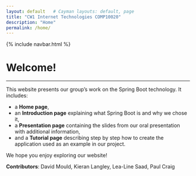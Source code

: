 ```yaml
---
layout: default   # Cayman layouts: default, page
title: "CW1 Internet Technologies COMP10020"
description: "Home"
permalink: /home/
---
```


{% include navbar.html %}

# Welcome!
---
This website presents our group’s work on the Spring Boot technology.
It includes:
-	a **Home page**,
-	an **Introduction page** explaining what Spring Boot is and why we chose it,
-	a **Presentation page** containing the slides from our oral presentation with additional information,
-	and a **Tutorial page** describing step by step how to create the application used as an example in our project.

We hope you enjoy exploring our website!

**Contributors**: David Mould, Kieran Langley, Lea-Line Saad, Paul Craig

